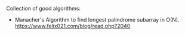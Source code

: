 Collection of good algorithms:
- Manacher's Algorithm to find longest palindrome subarray in O(N). https://www.felix021.com/blog/read.php?2040

